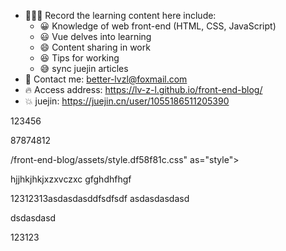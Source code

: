 - 🧑🏼‍💻 Record the learning content here
  include:
  - 😀 Knowledge of web front-end (HTML, CSS, JavaScript)
  - 😃 Vue delves into learning
  - 😄 Content sharing in work
  - 😆 Tips for working
  - 😅 sync juejin articles
- 📇 Contact me: better-lvzl@foxmail.com
- 🔥 Access address: https://lv-z-l.github.io/front-end-blog/
- 💥 juejin: https://juejin.cn/user/1055186511205390
  
123456


87874812

/front-end-blog/assets/style.df58f81c.css" as="style">
    <script type="module" src="/front-end-blog/assets/app.d4a83526.js"></script>
    <link rel="preload" href="/front-end-blog/assets/inter-roman-latin.2ed14f66.woff2" as="font" type="font/woff2" crossorigin="">
  <link rel="modulepreload" href="/front-end-blog/assets/chunks/framework.c9171d5b.js">
  <link rel="modulepreload" href="/front-end-blog/assets/chunks/theme.a02c4d3a.js">
  <link rel="modulepreload" href="/front-end-blog/assets/chunks/Loading.b8942365.js">
  <link rel="modulepreload" href="/front-end-blog/assets/index.md.89c07abc.lean.js">


hjjhkjhkjxzxvczxc
gfghdhfhgf


12312313asdasdasddfsdfsdf
asdasdasdasd



dsdasdasd


123123